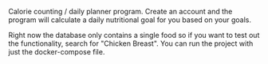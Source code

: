 Calorie counting / daily planner program.
Create an account and the program will calculate a daily nutritional goal for you based on your goals.



Right now the database only contains a single food so if you want to test out the functionality, search for "Chicken Breast". 
You can run the project with just the docker-compose file. 
